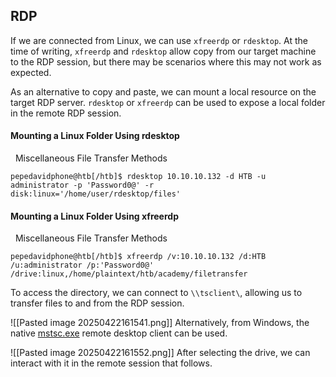 ## RDP

If we are connected from Linux, we can use `xfreerdp` or `rdesktop`. At the time of writing, `xfreerdp` and `rdesktop` allow copy from our target machine to the RDP session, but there may be scenarios where this may not work as expected.

As an alternative to copy and paste, we can mount a local resource on the target RDP server. `rdesktop` or `xfreerdp` can be used to expose a local folder in the remote RDP session.

#### Mounting a Linux Folder Using rdesktop

  Miscellaneous File Transfer Methods

```shell-session
pepedavidphone@htb[/htb]$ rdesktop 10.10.10.132 -d HTB -u administrator -p 'Password0@' -r disk:linux='/home/user/rdesktop/files'
```

#### Mounting a Linux Folder Using xfreerdp

  Miscellaneous File Transfer Methods

```shell-session
pepedavidphone@htb[/htb]$ xfreerdp /v:10.10.10.132 /d:HTB /u:administrator /p:'Password0@' /drive:linux,/home/plaintext/htb/academy/filetransfer
```

To access the directory, we can connect to `\\tsclient\`, allowing us to transfer files to and from the RDP session.

![[Pasted image 20250422161541.png]]
Alternatively, from Windows, the native [mstsc.exe](https://docs.microsoft.com/en-us/windows-server/administration/windows-commands/mstsc) remote desktop client can be used.

![[Pasted image 20250422161552.png]]
After selecting the drive, we can interact with it in the remote session that follows.